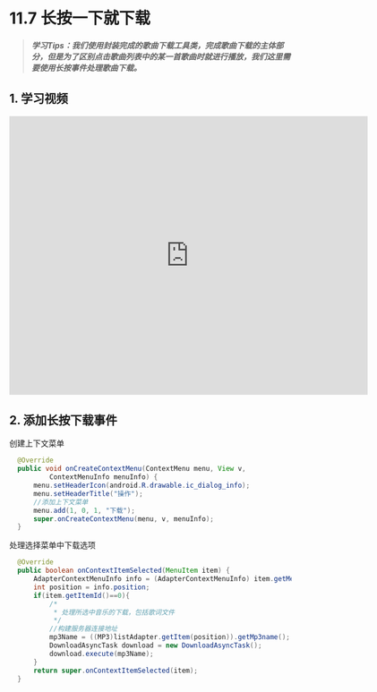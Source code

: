 # 11.7 长按一下就下载

>##### 学习Tips：我们使用封装完成的歌曲下载工具类，完成歌曲下载的主体部分，但是为了区别点击歌曲列表中的某一首歌曲时就进行播放，我们这里需要使用长按事件处理歌曲下载。

## 1. 学习视频

<iframe frameborder="0" width="640" height="498" src="https://v.qq.com/iframe/player.html?vid=a030088vwo6&tiny=0&auto=0" allowfullscreen></iframe>

## 2. 添加长按下载事件

创建上下文菜单

```Java
  @Override
  public void onCreateContextMenu(ContextMenu menu, View v,
          ContextMenuInfo menuInfo) {
      menu.setHeaderIcon(android.R.drawable.ic_dialog_info);
      menu.setHeaderTitle("操作");
      //添加上下文菜单
      menu.add(1, 0, 1, "下载");
      super.onCreateContextMenu(menu, v, menuInfo);
  }
```

处理选择菜单中下载选项

```Java
  @Override
  public boolean onContextItemSelected(MenuItem item) {
      AdapterContextMenuInfo info = (AdapterContextMenuInfo) item.getMenuInfo();
      int position = info.position;
      if(item.getItemId()==0){
          /*
           * 处理所选中音乐的下载，包括歌词文件
           */
          //构建服务器连接地址
          mp3Name = ((MP3)listAdapter.getItem(position)).getMp3name();				
          DownloadAsyncTask download = new DownloadAsyncTask();
          download.execute(mp3Name);
      }
      return super.onContextItemSelected(item);
  }
```